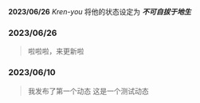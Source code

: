**2023/06/26** *Kren-you* 将他的状态设定为  ***不可自拔于地生***

### 2023/06/26
> 啦啦啦，来更新啦

### 2023/06/10
> 我发布了第一个动态
> 这是一个测试动态
